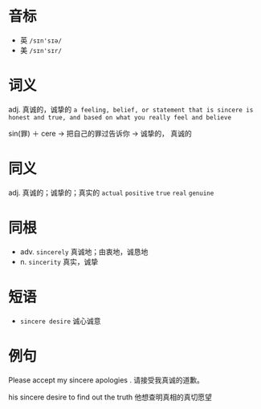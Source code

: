 # 音标

- 英 `/sɪn'sɪə/`
- 美 `/sɪn'sɪr/`

# 词义

adj. 真诚的，诚挚的
`a feeling, belief, or statement that is sincere is honest and true, and based on what you really feel and believe`



sin(罪) ＋ cere → 把自己的罪过告诉你 → 诚挚的， 真诚的

# 同义

adj. 真诚的；诚挚的；真实的
`actual` `positive` `true` `real` `genuine`

# 同根

- adv. `sincerely` 真诚地；由衷地，诚恳地
- n. `sincerity` 真实，诚挚

# 短语

- `sincere desire` 诚心诚意

# 例句

Please accept my sincere apologies .
请接受我真诚的道歉。

his sincere desire to find out the truth
他想查明真相的真切愿望


